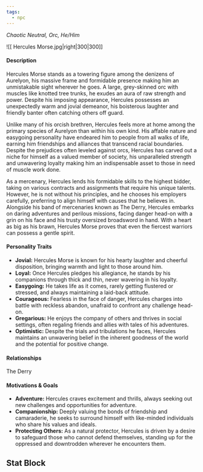```yaml
---
tags:
  - npc
---
```


*Chaotic Neutral, Orc, He/Him*

![[ Hercules Morse.jpg|right|300|300]]
#### Description
Hercules Morse stands as a towering figure among the denizens of Aurelyon, his massive frame and formidable presence making him an unmistakable sight wherever he goes. A large, grey-skinned orc with muscles like knotted tree trunks, he exudes an aura of raw strength and power. Despite his imposing appearance, Hercules possesses an unexpectedly warm and jovial demeanor, his boisterous laughter and friendly banter often catching others off guard.

Unlike many of his orcish brethren, Hercules feels more at home among the primary species of Aurelyon than within his own kind. His affable nature and easygoing personality have endeared him to people from all walks of life, earning him friendships and alliances that transcend racial boundaries. Despite the prejudices often leveled against orcs, Hercules has carved out a niche for himself as a valued member of society, his unparalleled strength and unwavering loyalty making him an indispensable asset to those in need of muscle work done.

As a mercenary, Hercules lends his formidable skills to the highest bidder, taking on various contracts and assignments that require his unique talents. However, he is not without his principles, and he chooses his employers carefully, preferring to align himself with causes that he believes in. Alongside his band of mercenaries known as The Derry, Hercules embarks on daring adventures and perilous missions, facing danger head-on with a grin on his face and his trusty oversized broadsword in hand. With a heart as big as his brawn, Hercules Morse proves that even the fiercest warriors can possess a gentle spirit.

#### Personality Traits
- **Jovial:** Hercules Morse is known for his hearty laughter and cheerful disposition, bringing warmth and light to those around him.
- **Loyal:** Once Hercules pledges his allegiance, he stands by his companions through thick and thin, never wavering in his loyalty.
- **Easygoing:** He takes life as it comes, rarely getting flustered or stressed, and always maintaining a laid-back attitude.
- **Courageous:** Fearless in the face of danger, Hercules charges into battle with reckless abandon, unafraid to confront any challenge head-on.
- **Gregarious:** He enjoys the company of others and thrives in social settings, often regaling friends and allies with tales of his adventures.
- **Optimistic:** Despite the trials and tribulations he faces, Hercules maintains an unwavering belief in the inherent goodness of the world and the potential for positive change.

#### Relationships
The Derry

#### Motivations & Goals
- **Adventure:** Hercules craves excitement and thrills, always seeking out new challenges and opportunities for adventure.
- **Companionship:** Deeply valuing the bonds of friendship and camaraderie, he seeks to surround himself with like-minded individuals who share his values and ideals.
- **Protecting Others:** As a natural protector, Hercules is driven by a desire to safeguard those who cannot defend themselves, standing up for the oppressed and downtrodden wherever he encounters them.

## Stat Block
